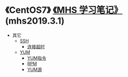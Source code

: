 # 《CentOS7》 [《MHS 学习笔记》] (mhs2019.3.1)

- 其它
  - [SSH]
    - [连接超时]
  - [YUM]
    - [YUM指令]
    - [RPM]
    - [YUM源]


##
[《MHS 学习笔记》]: https://mhsnet.github.io/note/ "《MHS 学习笔记》"
[《CentOS7》]: https://mhsnet.github.io/note/os/centos7/index.html "《CentOS7》"

[SSH]: https://mhsnet.github.io/note/os/centos7/others/ssh.html "SSH"
[连接超时]: https://mhsnet.github.io/note/os/centos7/others/index.html#time-out "连接超时(Time Out)"

[YUM]: https://mhsnet.github.io/note/os/centos7/others/yum.html "YUM"
[YUM指令]: https://mhsnet.github.io/note/os/centos7/others/yum.html#yum-cmd "YUM指令"
[RPM]: https://mhsnet.github.io/note/os/centos7/others/yum.html#rpm "RPM"
[YUM源]: https://mhsnet.github.io/note/os/centos7/others/yum.html#yum-repository "YUM源"